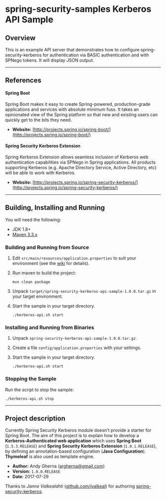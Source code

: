 # spring-security-samples Kerberos API Sample

## Overview

This is an example API server that demonstrates how to configure spring-security-kerberos for authentication via BASIC authentication and with SPNego tokens. It will display JSON output.

---------

## References

#### Spring Boot

Spring Boot makes it easy to create Spring-powered, production-grade applications and services with absolute minimum fuss. It takes an opinionated view of the Spring platform so that new and existing users can quickly get to the bits they need.

- **Website:** [http://projects.spring.io/spring-boot/](http://projects.spring.io/spring-boot/)

#### Spring Security Kerberos Extension

Spring Kerberos Extension allows seamless inclusion of Kerberos web authentication capabilities via SPNego in Spring applications. All products supporting Kerberos (e.g. Apache Directory Service, Active Directory, etc) will be able to work with Kerberos.

- **Website:** [http://projects.spring.io/spring-security-kerberos/](http://projects.spring.io/spring-security-kerberos/)

---------

## Building, Installing and Running

You will need the following:

* JDK 1.8+
* [Maven 3.3.x](https://maven.apache.org/)

### Building and Running from Source

1. Edit `src/main/resources/application.properties` to suit your environment (see the [wiki](https://github.com/argherna/spring-security-samples/wiki) for details).
1. Run maven to build the project:

       mvn clean package

1. Unpack `target/spring-security-kerberos-api-sample-1.0.0.tar.gz` in your target environment.
1. Start the sample in your target directory.

       ./kerberos-api.sh start

### Installing and Running from Binaries

1. Unpack `spring-security-kerberos-api-sample-1.0.0.tar.gz`.
1. Create a file `config/application.properties` with your settings.
1. Start the sample in your target directory.

       ./kerberos-api.sh start

### Stopping the Sample

Run the script to stop the sample:

    ./kerberos-api.sh stop

---------

## Project description

Currently Spring Security Kerberos module doesn't provide a starter for Spring Boot. The aim of this project is to explain how to develop a **Kerberos-Authenticated web application** which uses **Spring Boot** (`1.5.3.RELEASE`) and **Spring Security Kerberos Extension** (`1.0.1.RELEASE`), by defining an annotation-based configuration (**Java Configuration**). **Thymeleaf** is also used as template engine.

- **Author:** Andy Gherna ([argherna@gmail.com](mailto:argherna@gmail.com))
- **Version:**  `1.0.0.RELEASE`
- **Date**: 2017-07-29

Thanks to *Janne Valkealahti* ([github.com/jvalkeal](https://github.com/jvalkeal)) for authoring [spring-security-kerberos](https://github.com/spring-projects/spring-security-kerberos).